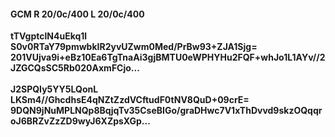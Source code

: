 #### GCM R 20/0c/400 L 20/0c/400
**tTVgptclN4uEkq1l**<br/>**S0v0RTaY79pmwbkIR2yvUZwm0Med/PrBw93+ZJA1Sjg=**<br/>**201VUjva9i+eBz10Ea6TgTnaAi3gjBMTU0eWPHYHu2FQF+whJo1L1AYv//2JZGCQsSC5Rb020AxmFCjo...**<br/><br/>
**J2SPQIy5YY5LQonL**<br/>**LKSm4//GhcdhsE4qNZtZzdVCftudF0tNV8QuD+09crE=**<br/>**9DQN9jNuMPLNQp8BqjqTv35CseBIGo/graDHwc7V1xThDvvd9skzOQqqroJ6BRZvZzZD9wyJ6XZpsXGp...**